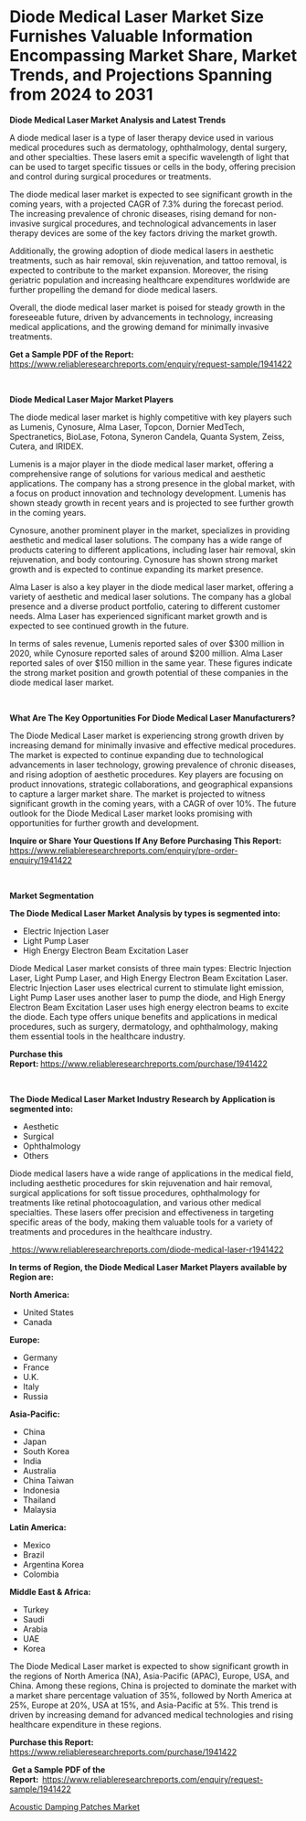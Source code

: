 <p><h1>Diode Medical Laser Market Size Furnishes Valuable Information Encompassing Market Share, Market Trends, and Projections Spanning from 2024 to 2031</h1></p><p><strong>Diode Medical Laser Market Analysis and Latest Trends</strong></p>
<p><p>A diode medical laser is a type of laser therapy device used in various medical procedures such as dermatology, ophthalmology, dental surgery, and other specialties. These lasers emit a specific wavelength of light that can be used to target specific tissues or cells in the body, offering precision and control during surgical procedures or treatments.</p><p>The diode medical laser market is expected to see significant growth in the coming years, with a projected CAGR of 7.3% during the forecast period. The increasing prevalence of chronic diseases, rising demand for non-invasive surgical procedures, and technological advancements in laser therapy devices are some of the key factors driving the market growth.</p><p>Additionally, the growing adoption of diode medical lasers in aesthetic treatments, such as hair removal, skin rejuvenation, and tattoo removal, is expected to contribute to the market expansion. Moreover, the rising geriatric population and increasing healthcare expenditures worldwide are further propelling the demand for diode medical lasers.</p><p>Overall, the diode medical laser market is poised for steady growth in the foreseeable future, driven by advancements in technology, increasing medical applications, and the growing demand for minimally invasive treatments.</p></p>
<p><strong>Get a Sample PDF of the Report:&nbsp;</strong> <a href="https://www.reliableresearchreports.com/enquiry/request-sample/1941422">https://www.reliableresearchreports.com/enquiry/request-sample/1941422</a></p>
<p>&nbsp;</p>
<p><strong>Diode Medical Laser Major Market Players</strong></p>
<p><p>The diode medical laser market is highly competitive with key players such as Lumenis, Cynosure, Alma Laser, Topcon, Dornier MedTech, Spectranetics, BioLase, Fotona, Syneron Candela, Quanta System, Zeiss, Cutera, and IRIDEX. </p><p>Lumenis is a major player in the diode medical laser market, offering a comprehensive range of solutions for various medical and aesthetic applications. The company has a strong presence in the global market, with a focus on product innovation and technology development. Lumenis has shown steady growth in recent years and is projected to see further growth in the coming years.</p><p>Cynosure, another prominent player in the market, specializes in providing aesthetic and medical laser solutions. The company has a wide range of products catering to different applications, including laser hair removal, skin rejuvenation, and body contouring. Cynosure has shown strong market growth and is expected to continue expanding its market presence.</p><p>Alma Laser is also a key player in the diode medical laser market, offering a variety of aesthetic and medical laser solutions. The company has a global presence and a diverse product portfolio, catering to different customer needs. Alma Laser has experienced significant market growth and is expected to see continued growth in the future.</p><p>In terms of sales revenue, Lumenis reported sales of over $300 million in 2020, while Cynosure reported sales of around $200 million. Alma Laser reported sales of over $150 million in the same year. These figures indicate the strong market position and growth potential of these companies in the diode medical laser market.</p></p>
<p>&nbsp;</p>
<p><strong>What Are The Key Opportunities For Diode Medical Laser Manufacturers?</strong></p>
<p><p>The Diode Medical Laser market is experiencing strong growth driven by increasing demand for minimally invasive and effective medical procedures. The market is expected to continue expanding due to technological advancements in laser technology, growing prevalence of chronic diseases, and rising adoption of aesthetic procedures. Key players are focusing on product innovations, strategic collaborations, and geographical expansions to capture a larger market share. The market is projected to witness significant growth in the coming years, with a CAGR of over 10%. The future outlook for the Diode Medical Laser market looks promising with opportunities for further growth and development.</p></p>
<p><strong>Inquire or Share Your Questions If Any Before Purchasing This Report:</strong> <a href="https://www.reliableresearchreports.com/enquiry/pre-order-enquiry/1941422">https://www.reliableresearchreports.com/enquiry/pre-order-enquiry/1941422</a></p>
<p>&nbsp;</p>
<p><strong>Market Segmentation</strong></p>
<p><strong>The Diode Medical Laser Market Analysis by types is segmented into:</strong></p>
<p><ul><li>Electric Injection Laser</li><li>Light Pump Laser</li><li>High Energy Electron Beam Excitation Laser</li></ul></p>
<p><p>Diode Medical Laser market consists of three main types: Electric Injection Laser, Light Pump Laser, and High Energy Electron Beam Excitation Laser. Electric Injection Laser uses electrical current to stimulate light emission, Light Pump Laser uses another laser to pump the diode, and High Energy Electron Beam Excitation Laser uses high energy electron beams to excite the diode. Each type offers unique benefits and applications in medical procedures, such as surgery, dermatology, and ophthalmology, making them essential tools in the healthcare industry.</p></p>
<p><strong>Purchase this Report:&nbsp;</strong><a href="https://www.reliableresearchreports.com/purchase/1941422">https://www.reliableresearchreports.com/purchase/1941422</a></p>
<p>&nbsp;</p>
<p><strong>The Diode Medical Laser Market Industry Research by Application is segmented into:</strong></p>
<p><ul><li>Aesthetic</li><li>Surgical</li><li>Ophthalmology</li><li>Others</li></ul></p>
<p><p>Diode medical lasers have a wide range of applications in the medical field, including aesthetic procedures for skin rejuvenation and hair removal, surgical applications for soft tissue procedures, ophthalmology for treatments like retinal photocoagulation, and various other medical specialties. These lasers offer precision and effectiveness in targeting specific areas of the body, making them valuable tools for a variety of treatments and procedures in the healthcare industry.</p></p>
<p><a href="https://www.reliableresearchreports.com/diode-medical-laser-r1941422">&nbsp;https://www.reliableresearchreports.com/diode-medical-laser-r1941422</a></p>
<p><strong>In terms of Region, the Diode Medical Laser Market Players available by Region are:</strong></p>
<p>
    <p> <strong> North America: </strong>
        <ul>
            <li>United States</li>
            <li>Canada</li>
        </ul>
        </p> 
    <p> <strong> Europe: </strong>
        <ul>
            <li>Germany</li>
            <li>France</li>
            <li>U.K.</li>
            <li>Italy</li>
            <li>Russia</li>
        </ul>
        </p> 
    <p> <strong> Asia-Pacific: </strong>
        <ul>
            <li>China</li>
            <li>Japan</li>
            <li>South Korea</li>
            <li>India</li>
            <li>Australia</li>
            <li>China Taiwan</li>
            <li>Indonesia</li>
            <li>Thailand</li>
            <li>Malaysia</li>
        </ul>
        </p> 
    <p> <strong> Latin America: </strong>
        <ul>
            <li>Mexico</li>
            <li>Brazil</li>
            <li>Argentina Korea</li>
            <li>Colombia</li>
        </ul>
        </p> 
    <p> <strong> Middle East & Africa: </strong>
        <ul>
            <li>Turkey</li>
            <li>Saudi</li>
            <li>Arabia</li>
            <li>UAE</li>
            <li>Korea</li>
        </ul>
    </p>
    </p>
<p><p>The Diode Medical Laser market is expected to show significant growth in the regions of North America (NA), Asia-Pacific (APAC), Europe, USA, and China. Among these regions, China is projected to dominate the market with a market share percentage valuation of 35%, followed by North America at 25%, Europe at 20%, USA at 15%, and Asia-Pacific at 5%. This trend is driven by increasing demand for advanced medical technologies and rising healthcare expenditure in these regions.</p></p>
<p><strong>Purchase this Report: </strong><a href="https://www.reliableresearchreports.com/purchase/1941422">https://www.reliableresearchreports.com/purchase/1941422</a></p>
<p>&nbsp;<strong>Get a Sample PDF of the Report:&nbsp;&nbsp;</strong><a href="https://www.reliableresearchreports.com/enquiry/request-sample/1941422">https://www.reliableresearchreports.com/enquiry/request-sample/1941422</a></p>
<p><strong></strong></p>
<p><p><a href="https://unruly-ladybug-44b.notion.site/Acoustic-Damping-Patches-Market-Size-Market-Outlook-and-Market-Forecast-2024-to-2031-7a90d8a4724e4a65bf84144579585011">Acoustic Damping Patches Market</a></p></p>
